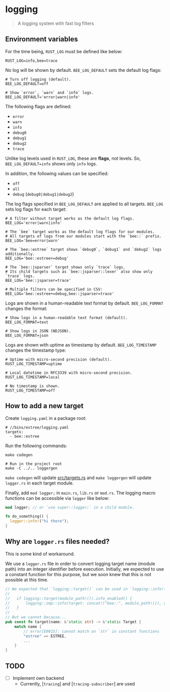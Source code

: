 # logging

> A logging system with fast log filters

## Environment variables

For the time being, `RUST_LOG` must be defined like below:

```shell
RUST_LOG=info,bee=trace
```

No log will be shown by default.  `BEE_LOG_DEFAULT` sets the default log flags:

```shell
# Turn off logging (default).
BEE_LOG_DEFAULT=off

# Show `error`, `warn` and `info` logs.
BEE_LOG_DEFAULT='error|warn|info'
```

The following flags are defined:

  * `error`
  * `warn`
  * `info`
  * `debug0`
  * `debug1`
  * `debug2`
  * `trace`

Unlike log levels used in `RUST_LOG`, these are **flags**, not levels.  So, `BEE_LOG_DEFAULT=info`
shows only `info` logs.

In addition, the following values can be specified:

  * `off`
  * `all`
  * `debug` (`debug0|debug1|debug2`)

The log flags specified in `BEE_LOG_DEFAULT` are applied to all targets.  `BEE_LOG` sets log flags
for each target:

```shell
# A filter without target works as the default log flags.
BEE_LOG='error|warn|info'

# The `bee` target works as the default log flags for our modules.
# All targets of logs from our modules start with the `bee::` prefix.
BEE_LOG='bee=error|warn'

# The `bee::estree` target shows `debug0`, `debug1` and `debug2` logs additionally.
BEE_LOG='bee::estree+=debug'

# The `bee::jsparser` target shows only `trace` logs.
# Its child targets such as `bee::jsparser::lexer` also show only `trace` logs.
BEE_LOG='bee::jsparser=trace'

# Multiple filters can be specified in CSV:
BEE_LOG='bee::estree+=debug,bee::jsparser=trace'
```

Logs are shown in a human-readable text format by default.  `BEE_LOG_FORMAT` changes the format:

```shell
# Show logs in a human-readable text format (default).
BEE_LOG_FORMAT=text

# Show logs in JSON (NDJSON).
BEE_LOG_FORMAT=json
```

Logs are shown with uptime as timestamp by default.  `BEE_LOG_TIMESTAMP` changes the timestamp
type:

```shell
# Uptime with micro-second precision (default).
RUST_LOG_TIMESTAMP=uptime

# Local datetime in RFC3339 with micro-second precision.
RUST_LOG_TIMESTAMP=local

# No timestamp is shown.
RUST_LOG_TIMESTAMP=off
```

## How to add a new target

Create `logging.yaml` in a package root:

```shell
# //bins/estree/logging.yaml
targets:
  - bee::estree
```

Run the following commands:

```shell
make codegen

# Run in the project root
make -C ../.. loggergen
```

`make codegen` will update [src/targets.rs](./src/targets.rs) and `make loggergen` will update
`logger.rs` in each target module.

Finally, add `mod logger;` in `main.rs`, `lib.rs` or `mod.rs`.  The logging macro functions can be
accessible via `logger` like below:

```rust
mod logger; // or `use super::logger;` in a child module.

fn do_something() {
  logger::info!("hi there");
}
```

## Why are `logger.rs` files needed?

This is some kind of workaround.

We use a `logger.rs` file in order to convert logging target name (module path) into an integer
identifier before execution.  Initially, we expected to use a constant function for this purpose,
but we soon knew that this is not possible at this time.

```rust
// We expected that `logging::target()` can be used in `logging::info!()` macro like below:
//
//   if logging::target(module_path!()).info_enabled() {
//       logging::imp::info(target: concat!("bee::", module_path!()), $($tokens)+);
//   }
//
// But we cannot because...
pub const fn target(name: &'static str) -> &'static Target {
    match name {
        // error[E0015]: cannot match on `str` in constant functions
        "estree" => ESTREE,
        ...
    }
}
```

## TODO

* [ ] Implement own backend
  * Currently, [`tracing`] and [`tracing-subscriber`] are used
